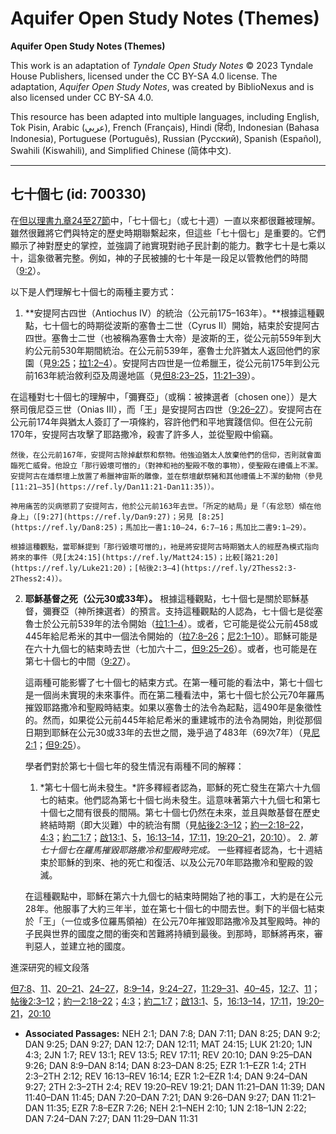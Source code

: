 # Aquifer Open Study Notes (Themes)

**Aquifer Open Study Notes (Themes)**

This work is an adaptation of *Tyndale Open Study Notes* © 2023 Tyndale House Publishers, licensed under the CC BY\-SA 4\.0 license. The adaptation, *Aquifer Open Study Notes*, was created by BiblioNexus and is also licensed under CC BY\-SA 4\.0\.

This resource has been adapted into multiple languages, including English, Tok Pisin, Arabic (عربي), French (Français), Hindi (हिंदी), Indonesian (Bahasa Indonesia), Portuguese (Português), Russian (Русский), Spanish (Español), Swahili (Kiswahili), and Simplified Chinese (简体中文).



--------------------------------

## 七十個七 (id: 700330)

在[但以理書九章24至27節](https://ref.ly/Dan9:24-Dan9:27)中，「七十個七」（或七十週）一直以來都很難被理解。雖然很難將它們與特定的歷史時期聯繫起來，但這些「七十個七」是重要的。它們顯示了神對歷史的掌控，並強調了祂實現對祂子民計劃的能力。數字七十是七乘以十，這象徵著完整。例如，神的子民被擄的七十年是一段足以管教他們的時間（[9:2](https://ref.ly/Dan9:2)）。

以下是人們理解七十個七的兩種主要方式：

1. **安提阿古四世（Antiochus IV）的統治（公元前175–163年）。**根據這種觀點，七十個七的時期從波斯的塞魯士二世（Cyrus II）開始，結束於安提阿古四世。塞魯士二世（也被稱為塞魯士大帝）是波斯的王，從公元前559年到大約公元前530年期間統治。在公元前539年，塞魯士允許猶太人返回他們的家園（見[9:25](https://ref.ly/Dan9:25)；[拉1:2–4](https://ref.ly/Ezra1:2-Ezra1:4)）。安提阿古四世是一位希臘王，從公元前175年到公元前163年統治敘利亞及周邊地區（見[但8:23–25](https://ref.ly/Dan8:23-Dan8:25)，[11:21–39](https://ref.ly/Dan11:21-Dan11:39)）。  
  
在這種對七十個七的理解中，「彌賽亞」（或稱：被揀選者〔chosen one〕）是大祭司俄尼亞三世（Onias III），而「王」是安提阿古四世（[9:26–27](https://ref.ly/Dan9:26-Dan9:27)）。安提阿古在公元前174年與猶太人簽訂了一項條約，容許他們和平地實踐信仰。但在公元前170年，安提阿古攻擊了耶路撒冷，殺害了許多人，並從聖殿中偷竊。

    然後，在公元前167年，安提阿古除掉獻祭和祭物。他強迫猶太人放棄他們的信仰，否則就會面臨死亡威脅。他設立「那行毀壞可憎的」（對神和衪的聖殿不敬的事物），使聖殿在禮儀上不潔。安提阿古在燔祭壇上放置了希臘神宙斯的雕像，並在祭壇獻祭豬和其他禮儀上不潔的動物（參見[11:21–35](https://ref.ly/Dan11:21-Dan11:35)）。

    神用痛苦的災病懲罰了安提阿古，他於公元前163年去世。「所定的結局」是「（有忿怒）傾在他身上」（[9:27](https://ref.ly/Dan9:27)；另見 [8:25](https://ref.ly/Dan8:25)；馬加比一書1:10–24，6:7–16；馬加比二書9:1–29）。

    根據這種觀點，當耶穌提到「那行毀壞可憎的」，衪是將安提阿古時期猶太人的經歷為模式指向將來的事件（見[太24:15](https://ref.ly/Matt24:15)；比較[路21:20](https://ref.ly/Luke21:20)；[帖後2:3–4](https://ref.ly/2Thess2:3-2Thess2:4)）。

2. **耶穌基督之死（公元30或33年）。** 根據這種觀點，七十個七是關於耶穌基督，彌賽亞（神所揀選者）的預言。支持這種觀點的人認為，七十個七是從塞魯士於公元前539年的法令開始（[拉1:1–4](https://ref.ly/Ezra1:1-Ezra1:4)）。或者，它可能是從公元前458或445年給尼希米的其中一個法令開始的（[拉7:8–26](https://ref.ly/Ezra7:8-Ezra7:26)；[尼2:1–10](https://ref.ly/Neh2:1-Neh2:10)）。耶穌可能是在六十九個七的結束時去世（七加六十二，[但9:25–26](https://ref.ly/Dan9:25-Dan9:26)）。或者，也可能是在第七十個七的中間（[9:27](https://ref.ly/Dan9:27)）。

    這兩種可能影響了七十個七的結束方式。在第一種可能的看法中，第七十個七是一個尚未實現的未來事件。而在第二種看法中，第七十個七於公元70年羅馬摧毀耶路撒冷和聖殿時結束。如果以塞魯士的法令為起點，這490年是象徵性的。然而，如果從公元前445年給尼希米的重建城市的法令為開始，則從那個日期到耶穌在公元30或33年的去世之間，幾乎過了483年（69次7年）（見[尼2:1](https://ref.ly/Neh2:1)；[但9:25](https://ref.ly/Dan9:25)）。

    學者們對於第七十個七年的發生情況有兩種不同的解釋：

    1. *第七十個七尚未發生。*許多釋經者認為，耶穌的死亡發生在第六十九個七的結束。他們認為第七十個七尚未發生。這意味著第六十九個七和第七十個七之間有很長的間隔。第七十個七仍然在未來，並且與敵基督在歷史終結時期（即大災難）中的統治有關（見[帖後2:3–12](https://ref.ly/2Thess2:3-2Thess2:12)；[約一2:18–22](https://ref.ly/1John2:18-1John2:22)，[4:3](https://ref.ly/1John4:3)；[約二1:7](https://ref.ly/2John1:7)；[啟13:1](https://ref.ly/Rev13:1)、[5](https://ref.ly/Rev13:5)，[16:13–14](https://ref.ly/Rev16:13-Rev16:14)，[17:11](https://ref.ly/Rev17:11)，[19:20–21](https://ref.ly/Rev19:20-Rev19:21)，[20:10](https://ref.ly/Rev20:10)）。
        2. *第七十個七在羅馬摧毀耶路撒冷和聖殿時完成。* 一些釋經者認為，七十週結束於耶穌的到來、衪的死亡和復活、以及公元70年耶路撒冷和聖殿的毀滅。

    在這種觀點中，耶穌在第六十九個七的結束時開始了衪的事工，大約是在公元28年。他服事了大約三年半，並在第七十個七的中間去世。剩下的半個七結束於「王」（一位或多位羅馬領袖）在公元70年摧毀耶路撒冷及其聖殿時。神的子民與世界的國度之間的衝突和苦難將持續到最後。到那時，耶穌將再來，審判惡人，並建立衪的國度。

進深研究的經文段落

[但7:8](https://ref.ly/Dan7:8)、[11](https://ref.ly/Dan7:11)、[20–21](https://ref.ly/Dan7:20-Dan7:21)、[24–27](https://ref.ly/Dan7:24-Dan7:27)，[8:9–14](https://ref.ly/Dan8:9-Dan8:14)，[9:24–27](https://ref.ly/Dan9:24-Dan9:27)，[11:29–31](https://ref.ly/Dan11:29-Dan11:31)、[40–45](https://ref.ly/Dan11:40-Dan11:45)，[12:7](https://ref.ly/Dan12:7)、[11](https://ref.ly/Dan12:11)；[帖後2:3–12](https://ref.ly/2Thess2:3-2Thess2:12)；[約一2:18–22](https://ref.ly/1John2:18-1John2:22)；[4:3](https://ref.ly/1John4:3)；[約二1:7](https://ref.ly/2John1:7)；[啟13:1](https://ref.ly/Rev13:1)、[5](https://ref.ly/Rev13:5)，[16:13–14](https://ref.ly/Rev16:13-Rev16:14)，[17:11](https://ref.ly/Rev17:11)，[19:20–21](https://ref.ly/Rev19:20-Rev19:21)，[20:10](https://ref.ly/Rev20:10)

* **Associated Passages:** NEH 2:1; DAN 7:8; DAN 7:11; DAN 8:25; DAN 9:2; DAN 9:25; DAN 9:27; DAN 12:7; DAN 12:11; MAT 24:15; LUK 21:20; 1JN 4:3; 2JN 1:7; REV 13:1; REV 13:5; REV 17:11; REV 20:10; DAN 9:25–DAN 9:26; DAN 8:9–DAN 8:14; DAN 8:23–DAN 8:25; EZR 1:1–EZR 1:4; 2TH 2:3–2TH 2:12; REV 16:13–REV 16:14; EZR 1:2–EZR 1:4; DAN 9:24–DAN 9:27; 2TH 2:3–2TH 2:4; REV 19:20–REV 19:21; DAN 11:21–DAN 11:39; DAN 11:40–DAN 11:45; DAN 7:20–DAN 7:21; DAN 9:26–DAN 9:27; DAN 11:21–DAN 11:35; EZR 7:8–EZR 7:26; NEH 2:1–NEH 2:10; 1JN 2:18–1JN 2:22; DAN 7:24–DAN 7:27; DAN 11:29–DAN 11:31

